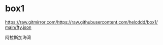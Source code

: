 # box1

https://raw.gitmirror.com/https://raw.githubusercontent.com/helcddd/box1/main/fty.json

阿拉斯加海湾
